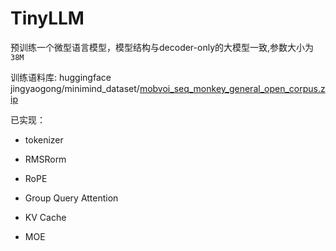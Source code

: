 # TinyLLM

预训练一个微型语言模型，模型结构与decoder-only的大模型一致,参数大小为`38M`

训练语料库: huggingface jingyaogong/minimind_dataset/[mobvoi_seq_monkey_general_open_corpus.zip](https://huggingface.co/datasets/jingyaogong/minimind_dataset/blob/main/mobvoi_seq_monkey_general_open_corpus.zip)

已实现：

- tokenizer

- RMSRorm

- RoPE

- Group Query Attention

- KV Cache

- MOE


